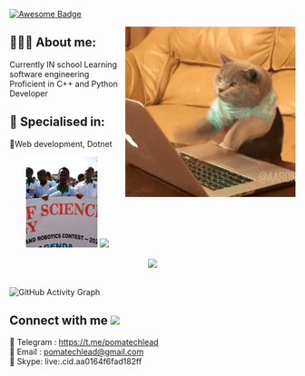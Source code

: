<a href="https://github.com/zogmwa"><img src="https://cdn.rawgit.com/sindresorhus/awesome/d7305f38d29fed78fa85652e3a63e154dd8e8829/media/badge.svg" alt="Awesome Badge"/></a>
</div>
<img align="right" alt="GIF" src="2GU.gif"/>

## 👱🏾‍♂ About me:

<p>
Currently IN school Learning software engineering
Proficient in C++ and Python Developer <br>
</p>

<h2>👀 Specialised in:</h2>
<p> 🔸Web development, Dotnet
<p>

<div align="center">
  <img height="160px" src="lodwar.jpg">
  <img height="160px" src="https://github-readme-stats.vercel.app/api?username=pomatechlead&show_icons=true&theme=gotham&count_private=true">
</div>

<br />

<div align="center">
  <img src="https://github-profile-trophy.vercel.app/?username=tpikachu&column=7&theme=onedark" />
</div>

<br/>

![GitHub Activity Graph](https://activity-graph.herokuapp.com/graph?username=pomatechlead&bg_color=333333&color=00ffff&line=00ffff&point=ffffff&area=true&hide_border=false)

<h2> Connect with me <img src='https://raw.githubusercontent.com/ShahriarShafin/ShahriarShafin/main/Assets/handshake.gif' width="100px"> </h2>

💬 Telegram : https://t.me/pomatechlead <br />
📝 Email : pomatechlead@gmail.com <br />
💫 Skype: live:.cid.aa0164f6fad182ff <br />

